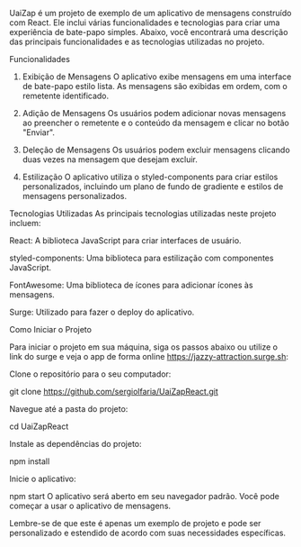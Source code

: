 UaiZap
 é um projeto de exemplo de um aplicativo de mensagens construído com React. Ele inclui várias funcionalidades e tecnologias para criar uma experiência de bate-papo simples. Abaixo, você encontrará uma descrição das principais funcionalidades e as tecnologias utilizadas no projeto.

Funcionalidades
1. Exibição de Mensagens
O aplicativo exibe mensagens em uma interface de bate-papo estilo lista. As mensagens são exibidas em ordem, com o remetente identificado.

2. Adição de Mensagens
Os usuários podem adicionar novas mensagens ao preencher o remetente e o conteúdo da mensagem e clicar no botão "Enviar".

3. Deleção de Mensagens
Os usuários podem excluir mensagens clicando duas vezes na mensagem que desejam excluir.

4. Estilização
O aplicativo utiliza o styled-components para criar estilos personalizados, incluindo um plano de fundo de gradiente e estilos de mensagens personalizados.

Tecnologias Utilizadas
As principais tecnologias utilizadas neste projeto incluem:

React: A biblioteca JavaScript para criar interfaces de usuário.

styled-components: Uma biblioteca para estilização com componentes JavaScript.

FontAwesome: Uma biblioteca de ícones para adicionar ícones às mensagens.

Surge: Utilizado para fazer o deploy do aplicativo.

Como Iniciar o Projeto

Para iniciar o projeto em sua máquina, siga os passos abaixo ou utilize o link do surge e veja o app de forma online https://jazzy-attraction.surge.sh:

Clone o repositório para o seu computador:

git clone https://github.com/sergiolfaria/UaiZapReact.git

Navegue até a pasta do projeto:

cd UaiZapReact

Instale as dependências do projeto:

npm install

Inicie o aplicativo:

npm start
O aplicativo será aberto em seu navegador padrão. Você pode começar a usar o aplicativo de mensagens.

Lembre-se de que este é apenas um exemplo de projeto e pode ser personalizado e estendido de acordo com suas necessidades específicas.
